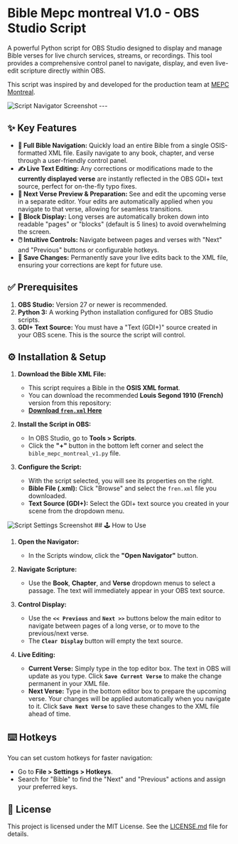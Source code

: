 # Bible Mepc montreal V1.0 - OBS Studio Script

A powerful Python script for OBS Studio designed to display and manage Bible verses for live church services, streams, or recordings. This tool provides a comprehensive control panel to navigate, display, and even live-edit scripture directly within OBS.

This script was inspired by and developed for the production team at [MEPC Montreal](https://www.mepcmontreal.ca).

![Script Navigator Screenshot](https://i.imgur.com/your-image-link-here.png)  ---

## ✨ Key Features

* **📖 Full Bible Navigation:** Quickly load an entire Bible from a single OSIS-formatted XML file. Easily navigate to any book, chapter, and verse through a user-friendly control panel.
* **✍️ Live Text Editing:** Any corrections or modifications made to the **currently displayed verse** are instantly reflected in the OBS GDI+ text source, perfect for on-the-fly typo fixes.
* **👀 Next Verse Preview & Preparation:** See and edit the upcoming verse in a separate editor. Your edits are automatically applied when you navigate to that verse, allowing for seamless transitions.
* **📄 Block Display:** Long verses are automatically broken down into readable "pages" or "blocks" (default is 5 lines) to avoid overwhelming the screen.
* **🖱️ Intuitive Controls:** Navigate between pages and verses with "Next" and "Previous" buttons or configurable hotkeys.
* **💾 Save Changes:** Permanently save your live edits back to the XML file, ensuring your corrections are kept for future use.

## ✅ Prerequisites

1.  **OBS Studio:** Version 27 or newer is recommended.
2.  **Python 3:** A working Python installation configured for OBS Studio scripts.
3.  **GDI+ Text Source:** You must have a "Text (GDI+)" source created in your OBS scene. This is the source the script will control.

## ⚙️ Installation & Setup

1.  **Download the Bible XML File:**
    * This script requires a Bible in the **OSIS XML format**.
    * You can download the recommended **Louis Segond 1910 (French)** version from this repository:
    * **[Download `fren.xml` Here](https://github.com/montrealmepc-netizen/biblefr)**

2.  **Install the Script in OBS:**
    * In OBS Studio, go to **Tools > Scripts**.
    * Click the **"+"** button in the bottom left corner and select the `bible_mepc_montreal_v1.py` file.

3.  **Configure the Script:**
    * With the script selected, you will see its properties on the right.
    * **Bible File (.xml):** Click "Browse" and select the `fren.xml` file you downloaded.
    * **Text Source (GDI+):** Select the GDI+ text source you created in your scene from the dropdown menu.

![Script Settings Screenshot](https://i.imgur.com/your-settings-screenshot.png) ## 🕹️ How to Use

1.  **Open the Navigator:**
    * In the Scripts window, click the **"Open Navigator"** button.

2.  **Navigate Scripture:**
    * Use the **Book**, **Chapter**, and **Verse** dropdown menus to select a passage. The text will immediately appear in your OBS text source.

3.  **Control Display:**
    * Use the **`<< Previous`** and **`Next >>`** buttons below the main editor to navigate between pages of a long verse, or to move to the previous/next verse.
    * The **`Clear Display`** button will empty the text source.

4.  **Live Editing:**
    * **Current Verse:** Simply type in the top editor box. The text in OBS will update as you type. Click **`Save Current Verse`** to make the change permanent in your XML file.
    * **Next Verse:** Type in the bottom editor box to prepare the upcoming verse. Your changes will be applied automatically when you navigate to it. Click **`Save Next Verse`** to save these changes to the XML file ahead of time.

## ⌨️ Hotkeys

You can set custom hotkeys for faster navigation:
* Go to **File > Settings > Hotkeys**.
* Search for "Bible" to find the "Next" and "Previous" actions and assign your preferred keys.

## 📜 License

This project is licensed under the MIT License. See the [LICENSE.md](LICENSE.md) file for details.

